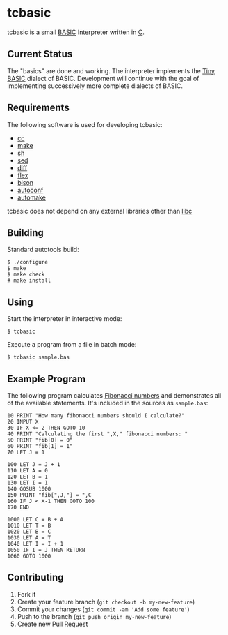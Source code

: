 # tcbasic

tcbasic is a small [BASIC](http://en.wikipedia.org/wiki/BASIC) Interpreter
written in [C](http://en.wikipedia.org/wiki/C_%28programming_language%29).

## Current Status

The "basics" are done and working. The interpreter implements the
[Tiny BASIC](http://en.wikipedia.org/wiki/Tiny_BASIC) dialect of BASIC.
Development will continue with the goal of implementing successively more
complete dialects of BASIC.

## Requirements

The following software is used for developing tcbasic:

* [cc](http://www.gnu.org/software/gcc/)
* [make](http://www.gnu.org/software/make/)
* [sh](http://www.gnu.org/software/bash/)
* [sed](http://www.gnu.org/software/sed/)
* [diff](http://www.gnu.org/software/diffutils/)
* [flex](http://www.gnu.org/software/flex/)
* [bison](http://www.gnu.org/software/bison/)
* [autoconf](http://gnu.org/software/autoconf)
* [automake](http://gnu.org/software/makeconf)

tcbasic does not depend on any external libraries other than
[libc](http://www.gnu.org/software/libc/)

## Building

Standard autotools build:

    $ ./configure
    $ make
    $ make check
    # make install

## Using

Start the interpreter in interactive mode:

    $ tcbasic

Execute a program from a file in batch mode:

    $ tcbasic sample.bas

## Example Program

The following program calculates
[Fibonacci numbers](http://en.wikipedia.org/wiki/Fibonacci_number)
and demonstrates all of the available statements. It's included
in the sources as `sample.bas`:

    10 PRINT "How many fibonacci numbers should I calculate?"
    20 INPUT X
    30 IF X <= 2 THEN GOTO 10
    40 PRINT "Calculating the first ",X," fibonacci numbers: "
    50 PRINT "fib[0] = 0"
    60 PRINT "fib[1] = 1"
    70 LET J = 1

    100 LET J = J + 1
    110 LET A = 0
    120 LET B = 1
    130 LET I = 1
    140 GOSUB 1000
    150 PRINT "fib[",J,"] = ",C
    160 IF J < X-1 THEN GOTO 100
    170 END
    
    1000 LET C = B + A
    1010 LET T = B
    1020 LET B = C
    1030 LET A = T
    1040 LET I = I + 1
    1050 IF I = J THEN RETURN
    1060 GOTO 1000

## Contributing

1. Fork it
2. Create your feature branch (`git checkout -b my-new-feature`)
3. Commit your changes (`git commit -am 'Add some feature'`)
4. Push to the branch (`git push origin my-new-feature`)
5. Create new Pull Request
